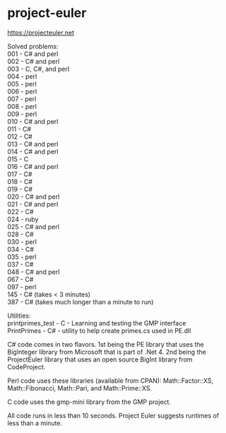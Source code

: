 # project-euler
https://projecteuler.net

Solved problems:<br>
001 - C# and perl<br>
002 - C# and perl<br>
003 - C, C#, and perl<br>
004 - perl<br>
005 - perl<br>
006 - perl<br>
007 - perl<br>
008 - perl<br>
009 - perl<br>
010 - C# and perl<br>
011 - C#<br>
012 - C#<br>
013 - C# and perl<br>
014 - C# and perl<br>
015 - C<br>
016 - C# and perl<br>
017 - C#<br>
018 - C#<br>
019 - C#<br>
020 - C# and perl<br>
021 - C# and perl<br>
022 - C#<br>
024 - ruby<br>
025 - C# and perl<br>
028 - C#<br>
030 - perl<br>
034 - C#<br>
035 - perl<br>
037 - C#<br>
048 - C# and perl<br>
067 - C#<br>
097 - perl<br>
145 - C# (takes < 3 minutes)<br>
387 - C# (takes much longer than a minute to run)<br>

Utilities:<br>
printprimes_test - C - Learning and testing the GMP interface<br>
PrintPrimes - C# - utility to help create primes.cs used in PE.dll<br>

C# code comes in two flavors.  1st being the PE library that uses the BigInteger library from Microsoft that is part of .Net 4.  2nd being the ProjectEuler library that uses an open source BigInt library from CodeProject.

Perl code uses these libraries (available from CPAN): Math::Factor::XS, Math::Fibonacci, Math::Pari, and Math::Prime::XS.  

C code uses the gmp-mini library from the GMP project.



All code runs in less than 10 seconds.  Project Euler suggests runtimes of less than a minute.
